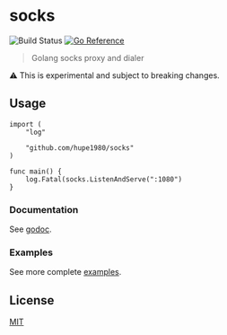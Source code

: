 # socks
![Build Status](https://github.com/hupe1980/socks/workflows/build/badge.svg) 
[![Go Reference](https://pkg.go.dev/badge/github.com/hupe1980/socks.svg)](https://pkg.go.dev/github.com/hupe1980/socks)
> Golang socks proxy and dialer

:warning: This is experimental and subject to breaking changes.

## Usage
```golang
import (
	"log"

	"github.com/hupe1980/socks"
)

func main() {
	log.Fatal(socks.ListenAndServe(":1080")
}
```

### Documentation
See [godoc](https://pkg.go.dev/github.com/hupe1980/socks).

### Examples
See more complete [examples](https://github.com/hupe1980/socks/tree/main/_examples).

## License
[MIT](LICENCE)
